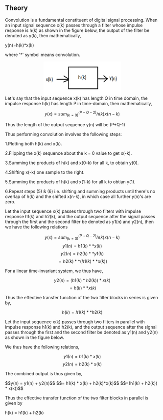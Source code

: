 ## Theory

 <p class="heading-content">Convolution is a fundamental constituent of digital signal processing. When an input signal 
sequence x(k)
passes through a filter whose impulse response is h(k) as shown in the figure below, the output of the filter be denoted as y(k),
then mathematically, </p>
<p style="text-align:">y(n)=h(k)*x(k)</p>
<p>where '*' symbol means convolution.
 </p><center><img src="images/pic-1.png" style="height:50%;width:50%;" align="center" /></center>
Let's say that the input sequence x(k) has length Q in time domain, the impulse response h(k) has length P in time-domain, then mathematically, </br>

$$y(x)=sum_(k=0)^(P+Q-2)h(k)x(n-k)$$

 <p class="heading-content">Thus the length of the output sequence y(n) will be (P+Q-1)</p>
 <p class="heading-content">Thus performing convolution involves the following steps:</p>
 <p>1.Plotting both h(k) and x(k).</p>
 <p>2.Flipping the x(k) sequence about the k = 0 value to get x(-k).</p>
 <p>3.Summing the products of h(k) and x(0-k) for all k, to obtain y(0).</p>
 <p>4.Shifting x(-k) one sample to the right.</p>
 <p>5.Summing the products of h(k) and x(1-k) for all k to obtian y(1).</p>
 <p>6.Repeat steps (5) & (6) i.e. shifting and summing products until there's no overlap of h(k) and 
     the shifted x(n-k), in which case all further y(n)'s are zero.</p>
 <p>Let the input sequence x(k) passes through two filters with impulse response h1(k) and h2(k), and the output sequence after the signal passes through the first and the second filter be denoted as
     y1(n) and y2(n), then we have the following relations</p>
     
$$y(x)=sum_(k=0)^(P+Q-2)h(k)x(n-k)$$
$$y1(n)=h1(k)**x(k)$$
$$y2(n)=h2(k)**y1(k)$$
$$=h2(k)**(h1(k)**x(k))$$

 <p>For a linear time-invariant system, we thus have,</p>
 
$$y2(n) = (h1(k) *h2(k)) *x(k)$$
$$= h(k) ** x(k)$$

 <p>Thus the effective transfer function of the two filter blocks in series is given by,</p>
 
$$h(k) = h1(k) ** h2(k)$$

 <p>Let the input sequence x(k) passes through two filters in parallel with impulse response h1(k) 
     and h2(k), and the output sequence after the signal passes through the first and the second filter be denoted as 
     y1(n) and y2(n) as shown in the figure below.</p>
<p>We thus have the following relations,</p>

$$y1(n) = h1(k) *x(k)$$
$$y2(n) = h2(k)*x(k)$$
<p>The combined output is thus given by,</p>
$$y(n) = y1(n) + y2(n)$$
$$= h1(k) * x(k) + h2(k)*x(k)$$
$$=(h1(k) + h2(k)) * x(k))$$
<p>Thus the effective transfer function of the two filter blocks in parallel is given by</p>
h(k) = h1(k) + h2(k)                      


 <script id="MathJax-script" async src="https://cdn.jsdelivr.net/npm/mathjax@3.2.2/es5/tex-mml-chtml.js"></script>    
 
